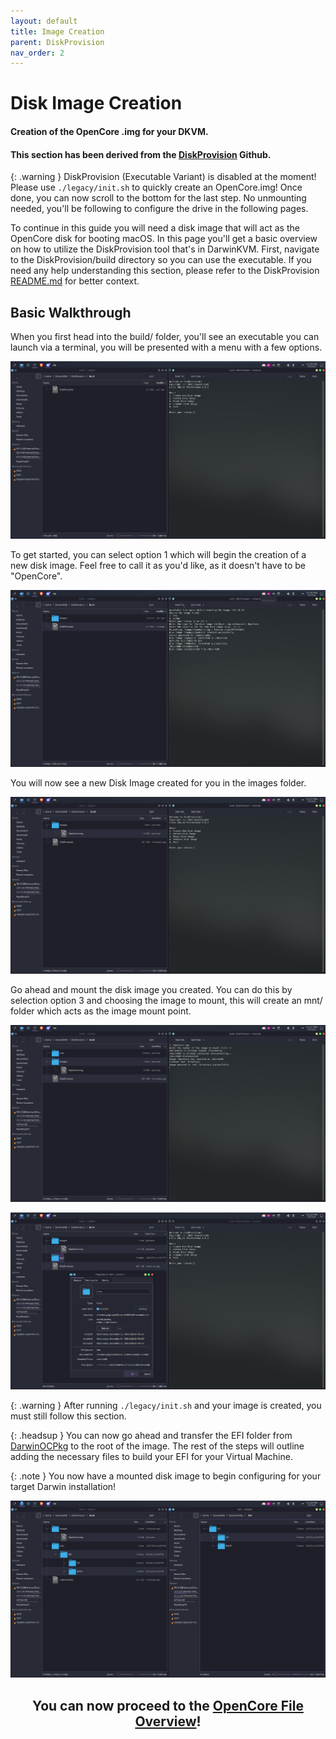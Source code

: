 ```yaml
---
layout: default
title: Image Creation
parent: DiskProvision
nav_order: 2
---
```


# Disk Image Creation
#### Creation of the OpenCore .img for your DKVM.
#### This section has been derived from the <a href="https://github.com/royalgraphx/DiskProvision">DiskProvision</a> Github.

{: .warning }
DiskProvision (Executable Variant) is disabled at the moment! Please use ``./legacy/init.sh`` to quickly create an OpenCore.img! Once done, you can now scroll to the bottom for the last step. No unmounting needed, you'll be following to configure the drive in the following pages.

To continue in this guide you will need a disk image that will act as the OpenCore disk for booting macOS. In this page you'll get a basic overview on how to utilize the DiskProvision tool that's in DarwinKVM. First, navigate to the DiskProvision/build directory so you can use the executable. If you need any help understanding this section, please refer to the DiskProvision [README.md](https://github.com/royalgraphx/DiskProvision/blob/main/README.md) for better context.

## Basic Walkthrough

When you first head into the build/ folder, you'll see an executable you can launch via a terminal, you will be presented with a menu with a few options.

<a href="https://raw.githubusercontent.com/royalgraphx/DarwinKVM/main/docs/assets/DiskProvisionMainMenu.png"><img src="../../assets/DiskProvisionMainMenu.png" alt=""></a>

To get started, you can select option 1 which will begin the creation of a new disk image. Feel free to call it as you'd like, as it doesn't have to be "OpenCore".

<a href="https://raw.githubusercontent.com/royalgraphx/DarwinKVM/main/docs/assets/DiskProvisionCreatingOCImage.png"><img src="../../assets/DiskProvisionCreatingOCImage.png" alt=""></a>

You will now see a new Disk Image created for you in the images folder.

<a href="https://raw.githubusercontent.com/royalgraphx/DarwinKVM/main/docs/assets/DiskProvisionPostImageCreation.png"><img src="../../assets/DiskProvisionPostImageCreation.png" alt=""></a>

Go ahead and mount the disk image you created. You can do this by selection option 3 and choosing the image to mount, this will create an mnt/ folder which acts as the image mount point.

<a href="https://raw.githubusercontent.com/royalgraphx/DarwinKVM/main/docs/assets/DiskProvisionMountingDiskImage.png"><img src="../../assets/DiskProvisionMountingDiskImage.png" alt=""></a>

<a href="https://raw.githubusercontent.com/royalgraphx/DarwinKVM/main/docs/assets/DiskProvisionPostImageMount.png"><img src="../../assets/DiskProvisionPostImageMount.png" alt=""></a>

{: .warning }
After running ``./legacy/init.sh`` and your image is created, you must still follow this section.

{: .headsup }
You can now go ahead and transfer the EFI folder from [DarwinOCPkg](https://github.com/royalgraphx/DarwinOCPkg) to the root of the image. The rest of the steps will outline adding the necessary files to build your EFI for your Virtual Machine.

{: .note }
You now have a mounted disk image to begin configuring for your target Darwin installation!

<a href="https://raw.githubusercontent.com/royalgraphx/DarwinKVM/main/docs/assets/DiskProvisionAddingOCAlternative.png"><img src="../../assets/DiskProvisionAddingOCAlternative.png" alt=""></a>

<h2 align="center">You can now proceed to the <a href="../../infocenter/01-FileOverview/index">OpenCore File Overview</a>!</h2>
